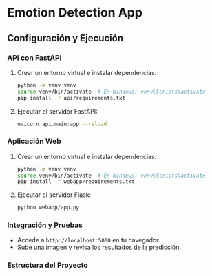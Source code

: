 # Emotion Detection App

## Configuración y Ejecución

### API con FastAPI

1. Crear un entorno virtual e instalar dependencias:
    ```bash
    python -m venv venv
    source venv/bin/activate  # En Windows: venv\Scripts\activate
    pip install -r api/requirements.txt
    ```

2. Ejecutar el servidor FastAPI:
    ```bash
    uvicorn api.main:app --reload
    ```

### Aplicación Web

1. Crear un entorno virtual e instalar dependencias:
    ```bash
    python -m venv venv
    source venv/bin/activate  # En Windows: venv\Scripts\activate
    pip install -r webapp/requirements.txt
    ```

2. Ejecutar el servidor Flask:
    ```bash
    python webapp/app.py
    ```

### Integración y Pruebas

- Accede a `http://localhost:5000` en tu navegador.
- Sube una imagen y revisa los resultados de la predicción.

### Estructura del Proyecto

